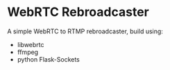 # WebRTC Rebroadcaster

A simple WebRTC to RTMP rebroadcaster,
build using:
 - libwebrtc
 - ffmpeg
 - python Flask-Sockets
